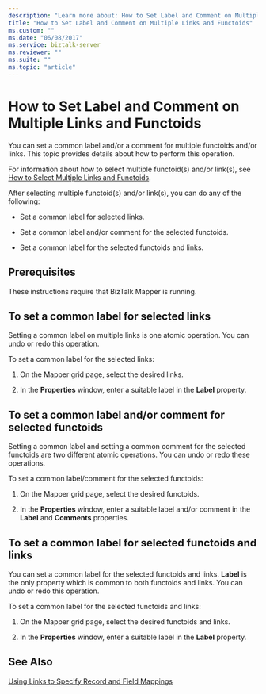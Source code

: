 ```yaml
---
description: "Learn more about: How to Set Label and Comment on Multiple Links and Functoids"
title: "How to Set Label and Comment on Multiple Links and Functoids"
ms.custom: ""
ms.date: "06/08/2017"
ms.service: biztalk-server
ms.reviewer: ""
ms.suite: ""
ms.topic: "article"
---
```

# How to Set Label and Comment on Multiple Links and Functoids
You can set a common label and/or a comment for multiple functoids and/or links. This topic provides details about how to perform this operation.  
  
 For information about how to select multiple functoid(s) and/or link(s), see [How to Select Multiple Links and Functoids](../core/how-to-select-multiple-links-and-functoids.md).  
  
 After selecting multiple functoid(s) and/or link(s), you can do any of the following:  
  
-   Set a common label for selected links.  
  
-   Set a common label and/or comment for the selected functoids.  
  
-   Set a common label for the selected functoids and links.  
  
## Prerequisites  
 These instructions require that BizTalk Mapper is running.  
  
## To set a common label for selected links  
 Setting a common label on multiple links is one atomic operation. You can undo or redo this operation.  
  
 To set a common label for the selected links:  
  
1.  On the Mapper grid page, select the desired links.  
  
2.  In the **Properties** window, enter a suitable label in the **Label** property.  
  
## To set a common label and/or comment for selected functoids  
 Setting a common label and setting a common comment for the selected functoids are two different atomic operations. You can undo or redo these operations.  
  
 To set a common label/comment for the selected functoids:  
  
1.  On the Mapper grid page, select the desired functoids.  
  
2.  In the **Properties** window, enter a suitable label and/or comment in the **Label** and **Comments** properties.  
  
## To set a common label for selected functoids and links  
 You can set a common label for the selected functoids and links. **Label** is the only property which is common to both functoids and links. You can undo or redo this operation.  
  
 To set a common label for the selected functoids and links:  
  
1.  On the Mapper grid page, select the desired functoids and links.  
  
2.  In the **Properties** window, enter a suitable label in the **Label** property.  
  
## See Also  
 [Using Links to Specify Record and Field Mappings](../core/using-links-to-specify-record-and-field-mappings.md)

